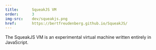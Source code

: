 ```yaml
---
title:      SqueakJS VM
order:      3
img-src:    dev/squeakjs.png
href:       https://bertfreudenberg.github.io/SqueakJS/
---
```

The SqueakJS VM is an experimental virtual machine written entirely in JavaScript.